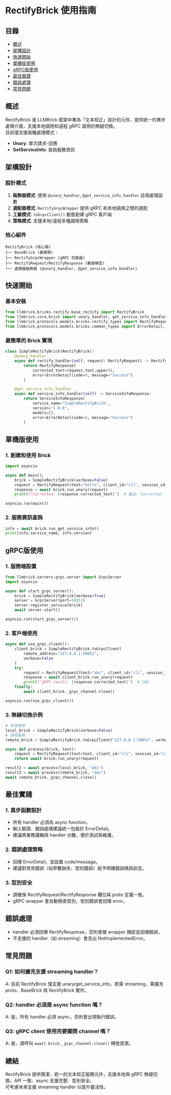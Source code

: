 # RectifyBrick 使用指南

## 目錄
- [概述](#概述)
- [架構設計](#架構設計)
- [快速開始](#快速開始)
- [單機版使用](#單機版使用)
- [gRPC版使用](#grpc版使用)
- [最佳實踐](#最佳實踐)
- [錯誤處理](#錯誤處理)
- [常見問題](#常見問題)

## 概述

RectifyBrick 是 LLMBrick 框架中專為「文本校正」設計的元件，提供統一的異步處理介面，支援本地調用和遠程 gRPC 調用的無縫切換。  
目前僅支援兩種處理模式：
- **Unary**: 單次請求-回應
- **GetServiceInfo**: 查詢服務資訊

## 架構設計

### 設計模式

1. **裝飾器模式**: 使用 `@unary_handler`, `@get_service_info_handler` 註冊處理函數
2. **適配器模式**: `RectifyGrpcWrapper` 提供 gRPC 和本地調用之間的適配
3. **工廠模式**: `toGrpcClient()` 動態創建 gRPC 客戶端
4. **策略模式**: 支援本地/遠程多種調用策略

### 核心組件

```
RectifyBrick (核心類)
├── BaseBrick (基礎類)
├── RectifyGrpcWrapper (gRPC 包裝器)
├── RectifyRequest/RectifyResponse (數據模型)
└── 處理器裝飾器 (@unary_handler, @get_service_info_handler)
```

## 快速開始

### 基本安裝

```python
from llmbrick.bricks.rectify.base_rectify import RectifyBrick
from llmbrick.core.brick import unary_handler, get_service_info_handler
from llmbrick.protocols.models.bricks.rectify_types import RectifyRequest, RectifyResponse
from llmbrick.protocols.models.bricks.common_types import ErrorDetail, ServiceInfoResponse
```

### 最簡單的 Brick 實現

```python
class SimpleRectifyBrick(RectifyBrick):
    @unary_handler
    async def rectify_handler(self, request: RectifyRequest) -> RectifyResponse:
        return RectifyResponse(
            corrected_text=request.text.upper(),
            error=ErrorDetail(code=0, message="Success")
        )

    @get_service_info_handler
    async def service_info_handler(self) -> ServiceInfoResponse:
        return ServiceInfoResponse(
            service_name="SimpleRectifyBrick",
            version="1.0.0",
            models=[],
            error=ErrorDetail(code=0, message="Success")
        )
```

## 單機版使用

### 1. 創建和使用 Brick

```python
import asyncio

async def main():
    brick = SimpleRectifyBrick(verbose=False)
    request = RectifyRequest(text="hello", client_id="cli", session_id="s1", request_id="r1", source_language="en")
    response = await brick.run_unary(request)
    print(f"Corrected: {response.corrected_text}")  # 輸出: Corrected: HELLO

asyncio.run(main())
```

### 2. 服務資訊查詢

```python
info = await brick.run_get_service_info()
print(info.service_name, info.version)
```

## gRPC版使用

### 1. 服務端設置

```python
from llmbrick.servers.grpc.server import GrpcServer
import asyncio

async def start_grpc_server():
    brick = SimpleRectifyBrick(verbose=True)
    server = GrpcServer(port=50051)
    server.register_service(brick)
    await server.start()

asyncio.run(start_grpc_server())
```

### 2. 客戶端使用

```python
async def use_grpc_client():
    client_brick = SimpleRectifyBrick.toGrpcClient(
        remote_address="127.0.0.1:50051",
        verbose=False
    )
    try:
        request = RectifyRequest(text="abc", client_id="cli", session_id="s1", request_id="r1", source_language="en")
        response = await client_brick.run_unary(request)
        print(f"gRPC result: {response.corrected_text}")  # CBA
    finally:
        await client_brick._grpc_channel.close()

asyncio.run(use_grpc_client())
```

### 3. 無縫切換示例

```python
# 本地使用
local_brick = SimpleRectifyBrick(verbose=False)
# 遠程使用
remote_brick = SimpleRectifyBrick.toGrpcClient("127.0.0.1:50051", verbose=False)

async def process(brick, text):
    request = RectifyRequest(text=text, client_id="cli", session_id="s1", request_id="r1", source_language="en")
    return await brick.run_unary(request)

result1 = await process(local_brick, "abc")
result2 = await process(remote_brick, "abc")
await remote_brick._grpc_channel.close()
```

## 最佳實踐

### 1. 異步函數設計

- 所有 handler 必須為 async function。
- 輸入驗證、錯誤處理建議統一包裝於 ErrorDetail。
- 建議將業務邏輯與 handler 分離，便於測試與維護。

### 2. 錯誤處理策略

- 回傳 ErrorDetail，並設置 code/message。
- 建議對常見錯誤（如參數缺失、型別錯誤）給予明確錯誤碼與訊息。

### 3. 型別安全

- 請確保 RectifyRequest/RectifyResponse 欄位與 proto 定義一致。
- gRPC wrapper 會自動檢查型別，型別錯誤會回傳 error。

## 錯誤處理

- handler 必須回傳 RectifyResponse，否則會被 wrapper 捕捉並回傳錯誤。
- 不支援的 handler（如 streaming）會丟出 NotImplementedError。

## 常見問題

### Q1: 如何擴充支援 streaming handler？
A: 目前 RectifyBrick 僅支援 unary/get_service_info，若需 streaming，需擴充 proto、BaseBrick 與 RectifyBrick 實作。

### Q2: handler 必須是 async function 嗎？
A: 是，所有 handler 必須 async，否則會出現執行錯誤。

### Q3: gRPC client 使用完要關閉 channel 嗎？
A: 是，請呼叫 `await brick._grpc_channel.close()` 釋放資源。


## 總結

RectifyBrick 提供簡潔、統一的文本校正服務元件，支援本地與 gRPC 無縫切換，API 一致、async 支援完整、型別安全。  
可考慮未來支援 streaming handler 以提升靈活性。